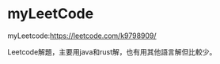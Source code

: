 # myLeetCode
myLeetcode:<a>https://leetcode.com/k9798909/</a>
<p>Leetcode解題，主要用java和rust解，也有用其他語言解但比較少。</p>
